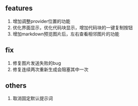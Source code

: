## features
1. 增加调整provider位置的功能
2. 优化界面显示，优化代码块显示，增加代码块的一键复制按钮
3. 增加markdown预览图片后，左右查看相邻图片的功能

## fix
1. 修复图片发送失败的bug
2. 修复连续两次重新生成会阻塞其中一次

## others
1. 取消固定默认提示词